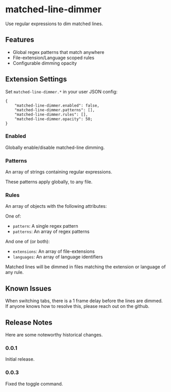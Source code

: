 # matched-line-dimmer

Use regular expressions to dim matched lines.

## Features

- Global regex patterns that match anywhere
- File-extension/Language scoped rules
- Configurable dimming opacity

## Extension Settings

Set `matched-line-dimmer.*` in your user JSON config:

```
{
    "matched-line-dimmer.enabled": false,
    "matched-line-dimmer.patterns": [],
    "matched-line-dimmer.rules": [],
    "matched-line-dimmer.opacity": 50;
}
```

### Enabled

Globally enable/disable matched-line dimming.

### Patterns

An array of strings containing regular expressions.

These patterns apply globally, to any file.

### Rules

An array of objects with the following attributes:

One of:
- `pattern`: A single regex pattern
- `patterns`: An array of regex patterns

And one of (or both):
- `extensions`: An array of file-extensions
- `languages`: An array of language identifiers

Matched lines will be dimmed in files matching the extension or language of any rule.

## Known Issues

When switching tabs, there is a 1 frame delay before the lines are dimmed. If anyone knows how to resolve this, please reach out on the github.

## Release Notes

Here are some noteworthy historical changes.

### 0.0.1

Initial release.

### 0.0.3

Fixed the toggle command.
